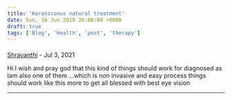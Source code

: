 ```yaml
---
title: 'Keratoconus natural treatment'
date: Sun, 16 Jun 2019 20:06:08 +0000
draft: true
tags: ['Blog', 'Health', 'post', 'therapy']
---
```



#### 
[Shravanthi]( "pedapudishravy@gmail.com") - <time datetime="2021-07-28 13:16:41">Jul 3, 2021</time>

Hi I wish and pray god that this kind of things should work for diagnosed as Iam also one of them …which is non invasive and easy process things should work like this more to get all blessed with best eye vision
<hr />
